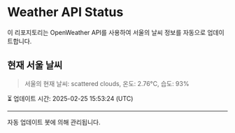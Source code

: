 
# Weather API Status

이 리포지토리는 OpenWeather API를 사용하여 서울의 날씨 정보를 자동으로 업데이트합니다.

## 현재 서울 날씨
> 서울의 현재 날씨: scattered clouds, 온도: 2.76°C, 습도: 93%

⏳ 업데이트 시간: 2025-02-25 15:53:24 (UTC)

---
자동 업데이트 봇에 의해 관리됩니다.
